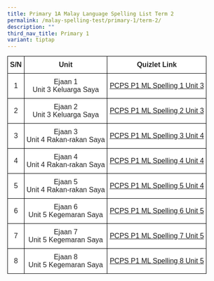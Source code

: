```yaml
---
title: Primary 1A Malay Language Spelling List Term 2
permalink: /malay-spelling-test/primary-1/term-2/
description: ""
third_nav_title: Primary 1
variant: tiptap
---
```

<style type="text/css">
.tg  {border-collapse:collapse;border-spacing:0;margin:0px auto;}
.tg td{border-color:black;border-style:solid;border-width:1px;font-family:Arial, sans-serif;font-size:14px;
  overflow:hidden;padding:10px 5px;word-break:normal;}
.tg th{border-color:black;border-style:solid;border-width:1px;font-family:Arial, sans-serif;font-size:14px;
  font-weight:normal;overflow:hidden;padding:10px 5px;word-break:normal;}
.tg .tg-cbnv{background-color:#FFF;color:#4067AE;font-size:16px;text-align:center;vertical-align:middle}
.tg .tg-4jzo{background-color:#FFF;color:#222;font-size:16px;text-align:center;vertical-align:middle}
.tg .tg-1zrx{background-color:#FFF;color:#222;font-size:16px;font-weight:bold;text-align:center;vertical-align:middle}
</style>
<table class="tg">
<tbody>
  <tr>
    <td class="tg-1zrx">S/N</td>
    <td class="tg-1zrx">Unit</td>
    <td class="tg-1zrx">Quizlet Link</td>
  </tr>
  <tr>
    <td class="tg-4jzo">1</td>
    <td class="tg-4jzo">Ejaan 1<br>Unit 3 Keluarga Saya</td>
    <td class="tg-cbnv"><a href="https://quizlet.com/_5w1c38">PCPS P1 ML Spelling 1 Unit 3</a></td>
  </tr>
  <tr>
    <td class="tg-4jzo">2</td>
    <td class="tg-4jzo">Ejaan 2<br>Unit 3 Keluarga Saya</td>
    <td class="tg-cbnv"><a href="https://quizlet.com/_5w1g2h">PCPS P1 ML Spelling 2 Unit 3</a></td>
  </tr>
  <tr>
    <td class="tg-4jzo">3</td>
    <td class="tg-4jzo">Ejaan 3<br>Unit 4 Rakan-rakan Saya</td>
    <td class="tg-cbnv"><a href="https://quizlet.com/_5w1h8u">PCPS P1 ML Spelling 3 Unit 4</a></td>
  </tr>
  <tr>
    <td class="tg-4jzo">4</td>
    <td class="tg-4jzo">Ejaan 4<br>Unit 4 Rakan-rakan Saya</td>
    <td class="tg-cbnv"><a href="https://quizlet.com/_5w1hth">PCPS P1 ML Spelling 4 Unit 4</a></td>
  </tr>
  <tr>
    <td class="tg-4jzo">5</td>
    <td class="tg-4jzo">Ejaan 5<br>Unit 4 Rakan-rakan Saya</td>
    <td class="tg-cbnv"><a href="https://quizlet.com/_5w1ijp">PCPS P1 ML Spelling 5 Unit 4</a></td>
  </tr>
  <tr>
    <td class="tg-4jzo">6</td>
    <td class="tg-4jzo">Ejaan 6<br>Unit 5 Kegemaran Saya</td>
    <td class="tg-cbnv"><a href="https://quizlet.com/_5w1jhg">PCPS P1 ML Spelling 6 Unit 5</a></td>
  </tr>
  <tr>
    <td class="tg-4jzo">7</td>
    <td class="tg-4jzo">Ejaan 7<br>Unit 5 Kegemaran Saya</td>
    <td class="tg-cbnv"><a href="https://quizlet.com/_5w1kai">PCPS P1 ML Spelling 7 Unit 5</a></td>
  </tr>
  <tr>
    <td class="tg-4jzo">8</td>
    <td class="tg-4jzo">Ejaan 8<br>Unit 5 Kegemaran Saya</td>
    <td class="tg-cbnv"><a href="https://quizlet.com/_5w1kqs">PCPS P1 ML Spelling 8 Unit 5</a></td>
  </tr>
</tbody>
</table>